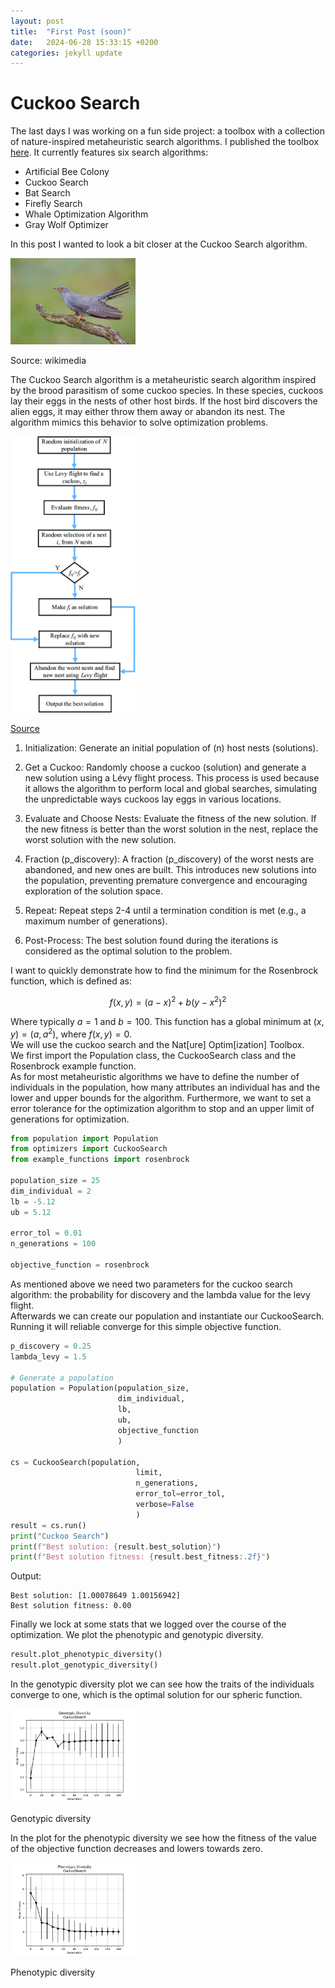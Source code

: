 ```yaml
---
layout: post
title:  "First Post (soon)"
date:   2024-06-28 15:33:15 +0200
categories: jekyll update
---
```

# Cuckoo Search

The last days I was working on a fun side project: a toolbox with a collection of nature-inspired metaheuristic search algorithms. I published the toolbox [here](https://github.com/alext90/natureOptimToolbox/tree/main). It currently features six search algorithms:
- Artificial Bee Colony
- Cuckoo Search
- Bat Search
- Firefly Search
- Whale Optimization Algorithm
- Gray Wolf Optimizer

In this post I wanted to look a bit closer at the Cuckoo Search algorithm.  

<img src="../assets/img/cuckoo.jpg" alt="Cuckoo image" title="Cuckoo" width="200"/>  

Source: wikimedia  

The Cuckoo Search algorithm is a metaheuristic search algorithm inspired by the brood parasitism of some cuckoo species. In these species, cuckoos lay their eggs in the nests of other host birds. If the host bird discovers the alien eggs, it may either throw them away or abandon its nest. The algorithm mimics this behavior to solve optimization problems. 

<img src="../assets/img/flow_chart_cuckoo.png" alt="cuckoo flow chart" title="Cuckoo Search" width="200"/>

[Source](https://www.mdpi.com/2071-1050/11/22/6287)

1. Initialization: Generate an initial population of (n) host nests (solutions).

2. Get a Cuckoo: Randomly choose a cuckoo (solution) and generate a new solution using a Lévy flight process. This process is used because it allows the algorithm to perform local and global searches, simulating the unpredictable ways cuckoos lay eggs in various locations.

3. Evaluate and Choose Nests: Evaluate the fitness of the new solution. If the new fitness is better than the worst solution in the nest, replace the worst solution with the new solution.

4. Fraction (p_discovery): A fraction (p_discovery) of the worst nests are abandoned, and new ones are built. This introduces new solutions into the population, preventing premature convergence and encouraging exploration of the solution space.

5. Repeat: Repeat steps 2-4 until a termination condition is met (e.g., a maximum number of generations).

6. Post-Process: The best solution found during the iterations is considered as the optimal solution to the problem.

I want to quickly demonstrate how to find the minimum for the Rosenbrock function, which is defined as:

$$ f(x, y) = (a - x)^2 + b(y - x^2)^2 $$

Where typically $a = 1$ and $b = 100$. This function has a global minimum at $(x, y) = (a, a^2)$, where $f(x, y) = 0$.  
We will use the cuckoo search and the Nat[ure] Optim[ization] Toolbox.  
We first import the Population class, the CuckooSearch class and the Rosenbrock example function.  
As for most metaheuristic algorithms we have to define the number of individuals in the population, how many attributes an individual has and the lower and upper bounds for the algorithm. Furthermore, we want to set a error tolerance for the optimization algorithm to stop and an upper limit of generations for optimization.


```python
from population import Population
from optimizers import CuckooSearch
from example_functions import rosenbrock

population_size = 25       
dim_individual = 2          
lb = -5.12                  
ub = 5.12                   

error_tol = 0.01             
n_generations = 100         

objective_function = rosenbrock
```

As mentioned above we need two parameters for the cuckoo search algorithm: the probability for discovery and the lambda value for the levy flight.  
Afterwards we can create our population and instantiate our CuckooSearch. Running it will reliable converge for this simple objective function.

```python
p_discovery = 0.25
lambda_levy = 1.5

# Generate a population
population = Population(population_size, 
                        dim_individual, 
                        lb, 
                        ub, 
                        objective_function
                        )

cs = CuckooSearch(population, 
                            limit, 
                            n_generations,
                            error_tol=error_tol,
                            verbose=False
                            )   
result = cs.run()
print("Cuckoo Search")
print(f"Best solution: {result.best_solution}")
print(f"Best solution fitness: {result.best_fitness:.2f}")
```

Output:  
```
Best solution: [1.00078649 1.00156942]
Best solution fitness: 0.00
```

Finally we lock at some stats that we logged over the course of the optimization. We plot the phenotypic and genotypic diversity.

```python
result.plot_phenotypic_diversity()
result.plot_genotypic_diversity()
```

In the genotypic diversity plot we can see how the traits of the individuals converge to one, which is the optimal solution for our spheric function.  

<img src="../assets/img/genotypic_diversity_cs.png" alt="Cuckoo image" title="Cuckoo" width="200"/>  

Genotypic diversity


In the plot for the phenotypic diversity we see how the fitness of the value of the objective function decreases and lowers towards zero.  

<img src="../assets/img/phenotypic_diversity_cs.png" alt="Cuckoo image" title="Cuckoo" width="200"/>  

Phenotypic diversity